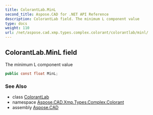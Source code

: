 ```yaml
---
title: ColorantLab.MinL
second_title: Aspose.CAD for .NET API Reference
description: ColorantLab field. The minimum L component value
type: docs
weight: 110
url: /net/aspose.cad.xmp.types.complex.colorant/colorantlab/minl/
---
```

## ColorantLab.MinL field

The minimum L component value

```csharp
public const float MinL;
```

### See Also

* class [ColorantLab](../)
* namespace [Aspose.CAD.Xmp.Types.Complex.Colorant](../../colorantlab/)
* assembly [Aspose.CAD](../../../)



